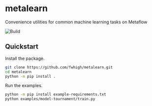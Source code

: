 # metalearn

Convenience utilities for common machine learning tasks on Metaflow

![Build](https://github.com/fwhigh/metalearn/actions/workflows/tests.yml/badge.svg)

## Quickstart

Install the package.

```bash
git clone https://github.com/fwhigh/metalearn.git
cd metalearn
python -m pip install .
```

Run the examples.

```bash
python -m pip install example-requirements.txt
python examples/model-tournament/train.py
```
